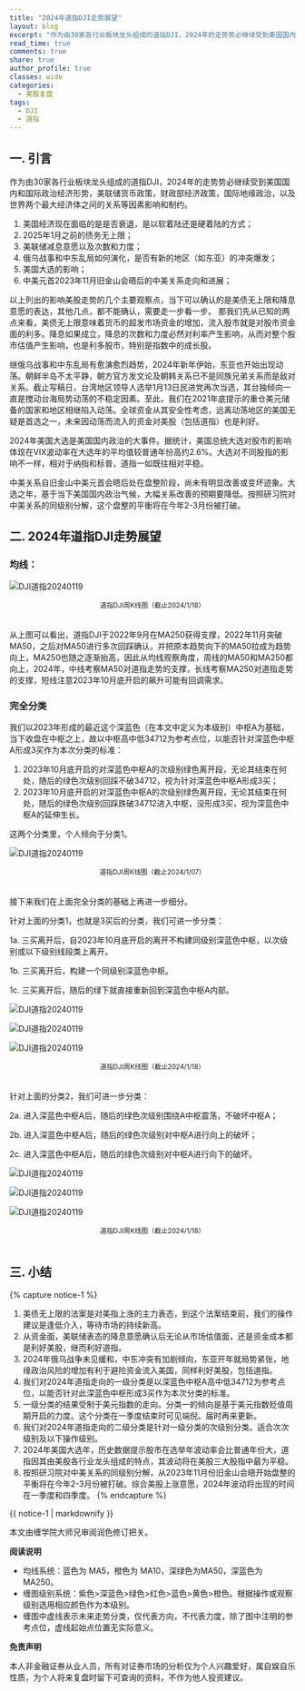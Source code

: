 ```yaml
---
title: "2024年道指DJI走势展望"
layout: blog
excerpt: "作为由30家各行业板块龙头组成的道指DJI，2024年的走势势必继续受到美国国内和国际政治经济形势，美联储货币政策，财政部经济政策，国际地缘政治，以及世界两个最大经济体之间的关系等因素影响和制约。"
read_time: true
comments: true
share: true
author_profile: true
classes: wide
categories:
  - 美股复盘
tags:
  - DJI
  - 道指
---
```


## 一. 引言 

作为由30家各行业板块龙头组成的道指DJI，2024年的走势势必继续受到美国国内和国际政治经济形势，美联储货币政策，财政部经济政策，国际地缘政治，以及世界两个最大经济体之间的关系等因素影响和制约。

1. 美国经济现在面临的是是否衰退，是以软着陆还是硬着陆的方式；
2. 2025年1月之前的债务无上限；
3. 美联储减息意愿以及次数和力度；
4. 俄乌战事和中东乱局如何演化，是否有新的地区（如东亚）的冲突爆发；
5. 美国大选的影响；
6. 中美元首2023年11月旧金山会晤后的中美关系走向和进展；

以上列出的影响美股走势的几个主要观察点，当下可以确认的是美债无上限和降息意愿的表达，其他几点，都不能确认，需要走一步看一步。
那我们先从已知的两点来看，美债无上限意味着货币的超发市场资金的增加，流入股市就是对股市资金面的利多。降息如果成立，降息的次数和力度必然对利率产生影响，从而对整个股市估值产生影响，也是利多股市，特别是指数中的成长股。

继俄乌战事和中东乱局有愈演愈烈趋势，2024年新年伊始，东亚也开始出现动荡。朝鲜半岛不太平静，朝方官方发文论及朝韩关系已不是同族兄弟关系而是敌对关系。截止写稿日，台湾地区领导人选举1月13日民进党再次当选，其台独倾向一直是搅动台海局势动荡的不稳定因素。至此，我们在2021年底提示的重仓美元储备的国家和地区相继陷入动荡。全球资金从其安全性考虑，远离动荡地区的美国无疑是首选之一，未来因动荡而流入的资金对美股（包括道指）也是利好。

2024年美国大选是美国国内政治的大事件。据统计，美国总统大选对股市的影响体现在VIX波动率在大选年的平均值较普通年份高约2.6%。大选对不同股指的影响不一样，相对于纳指和标普，道指一如既往相对平稳。

中美关系自旧金山中美元首会晤后处在盘整阶段，尚未有明显改善或变坏迹象。大选之年，基于当下美国国内政治气候，大幅关系改善的预期要降低。按照研习院对中美关系的同级别分解，这个盘整的平衡将在今年2-3月份被打破。 

## 二. 2024年道指DJI走势展望 

### 均线： 

![DJI道指20240119](/assets/images/2024/2024-01-19-DJI-week.png)
<small><center>道指DJI周K线图（截止2024/1/18）</center></small>　

从上图可以看出，道指DJI于2022年9月在MA250获得支撑，2022年11月突破MA50，之后对MA50进行多次回踩确认，并把原本趋势向下的MA50拉成为趋势向上，MA250也随之逐渐抬高，因此从均线观察角度，周线的MA50和MA250都向上，2024年，中线考察MA50对道指走势的支撑，长线考察MA250对道指走势的支撑，短线注意2023年10月底开启的飙升可能有回调需求。 

### 完全分类

我们以2023年形成的最近这个深蓝色（在本文中定义为本级别）中枢A为基础，当下收盘在中枢之上，故以中枢高中低34712为参考点位，以能否针对深蓝色中枢A形成3买作为本次分类的标准： 

1. 2023年10月底开启的对深蓝色中枢A的次级别绿色离开段，无论其结束在何处，随后的绿色次级别回踩不破34712，视为针对深蓝色中枢A形成3买； 
2. 2023年10月底开启的对深蓝色中枢A的次级别绿色离开段，无论其结束在何处，随后的绿色次级别回踩跌破34712进入中枢，没形成3买，视为深蓝色中枢A的延伸生长。 

这两个分类里，个人倾向于分类1。 

![DJI道指20240119](/assets/images/2024/2024-01-19-DJI-week.jpg)
<small><center>道指DJI周K线图（截止2024/1/07）</center></small>　

接下来我们在上面完全分类的基础上再进一步细分。 

针对上面的分类1，也就是3买后的分类，我们可进一步分类： 

1a. 三买离开后，自2023年10月底开启的离开不构建同级别深蓝色中枢，以次级别或以下级别线段类上离开。 

1b. 三买离开后，构建一个同级别深蓝色中枢。 

1c. 三买离开后，随后的绿下就直接重新回到深蓝色中枢A内部。 

![DJI道指20240119](/assets/images/2024/2024-01-19-DJI-week-1a.jpg)

![DJI道指20240119](/assets/images/2024/2024-01-19-DJI-week-1b.jpg)

![DJI道指20240119](/assets/images/2024/2024-01-19-DJI-week-1c.jpg)
<small><center>道指DJI周K线图（截止2024/1/18）</center></small>　

针对上面的分类2，我们可进一步分类： 

2a.  进入深蓝色中枢A后，随后的绿色次级别围绕A中枢震荡，不破坏中枢A；
 
2b.  进入深蓝色中枢A后，随后的绿色次级别对中枢A进行向上的破坏；
 
2c.  进入深蓝色中枢A后，随后的绿色次级别对中枢A进行向下的破坏。 

![DJI道指20240119](/assets/images/2024/2024-01-19-DJI-week-2a.jpg)

![DJI道指20240119](/assets/images/2024/2024-01-19-DJI-week-2b.jpg)

![DJI道指20240119](/assets/images/2024/2024-01-19-DJI-week-2c.jpg)
<small><center>道指DJI周K线图（截止2024/1/18）</center></small>　

## 三. 小结 
{% capture notice-1 %}
1. 美债无上限的法案是对美指上涨的主力表态，到这个法案结束前，我们的操作建议是逢低介入，等待市场的持续新高。
2. 从资金面，美联储表态的降息意愿确认后无论从市场估值面，还是资金成本都是利好美股，继而利好道指。
3. 2024年俄乌战争未见缓和，中东冲突有加剧倾向，东亚开年就局势紧张，地缘政治风险的增加有利于避险资金流入美国，同样利好美股，包括道指。
4. 我们对2024年道指走向的一级分类是以深蓝色中枢A高中低34712为参考点位，以能否针对此深蓝色中枢形成3买作为本次分类的标准。
5. 一级分类的结果受制于美元指数的走向。分类一的倾向是基于美元指数贬值周期开启的力度。这个分类在一季度结束时可见端倪。届时再来更新。
6. 我们对2024年道指走向的二级分类是针对一级分类的次级别分类。适合次次级别及以下操作级别。
7. 2024年美国大选年，历史数据提示股市在选举年波动率会比普通年份大，道指因其由美股各行业龙头组成的特点，其波动将在美股三大股指中最为平稳。
8. 按照研习院对中美关系的同级别分解，从2023年11月份旧金山会晤开始盘整的平衡将在今年2-3月份被打破。综合美股上涨意愿，2024年波动将出现的时间在一季度和四季度。
{% endcapture %}
<div class="notice--info">{{ notice-1 | markdownify }}</div>

本文由缠学院大师兄审阅润色修订把关。

**阅读说明**

* 均线系统：蓝色为 MA5，橙色为 MA10，深绿色为MA50，深蓝色为MA250。
* 缠图级别系统：紫色>深蓝色>绿色>红色>蓝色>黄色>橙色。根据操作或观察级别选用相应颜色作为本级别。
* 缠图中虚线表示未来走势分类，仅代表方向，不代表力度，除了图中注明的参考点位，虚线起始点位置无实际意义。

**免责声明** 

本人非金融证券从业人员，所有对证券市场的分析仅为个人兴趣爱好，属自娱自乐性质，为个人将来复盘时留下可查询的资料，不作为他人投资建议。

